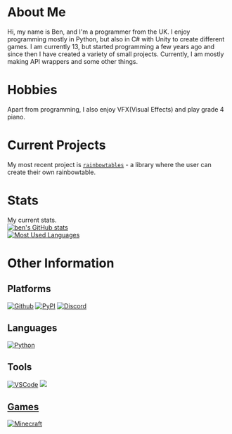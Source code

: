 # About Me
Hi, my name is Ben, and I'm a programmer from the UK. I enjoy programming mostly in Python, but also in C# with 
Unity to create different games. I am currently 13, but started programming a few years ago and since then I have 
created a variety of small projects. Currently, I am mostly making API wrappers and some other things.

# Hobbies
Apart from programming, I also enjoy VFX(Visual Effects) and play grade 4 piano.

# Current Projects
My most recent project is [`rainbowtables`](https://github.com/justbennnn/rainbowtables "") - a library where the user can create their own rainbowtable.

# Stats
My current stats. \
[![ben's GitHub stats](https://github-readme-stats.vercel.app/api?username=JustBennnn&theme=tokyonight)](https://github-readme-stats.vercel.app/api?username=JustBennnn&theme=tokyonight) \
[![Most Used Languages](https://github-readme-stats.vercel.app/api/top-langs/?username=JustBennnn&theme=tokyonight)](https://github-readme-stats.vercel.app/api/top-langs/?username=JustBennnn&theme=tokyonight)

# Other Information

## Platforms
<a href="https://github.com/justbennnn"><img src="https://img.shields.io/badge/github-black?style=for-the-badge&logo=github" alt="Github"></a>
<a href="https://pypi.org/user/justben/"><img src="https://img.shields.io/badge/pypi-blue?style=for-the-badge&logo=data:image/png;base64,iVBORw0KGgoAAAANSUhEUgAAAA4AAAAOCAYAAAAfSC3RAAACTUlEQVR4AYXSM%2BAdPwAH8G%2Fwzg9%2F27Zto7Zt2%2BbWrVyLrba51O7Ptq1DLk2x1J9D7BA8wroNm6FxTgiRCtCtWztAuW%2FDwQvX4GmLIrkieKLBFd%2Bo7y%2FOaMlTcWfr0YtXU3v%2F%2Fic47tJ99hq0%2BMQ8XeiNaXRFNxD6XkQ3TUF1sIj3VfbMUyPOF6ZUUNx2%2Fvx5KFgzsf2z47r92pMyPkUS%2BvmLL7xgavZj8ImFj57Mb2NEvH2fvcp6UyibN2%2FG0089gazM9Lgn5ApdY2tMjT8JEDyVcKBFKAxOoGuaxjXnM50F3%2FBDhw7h999%2FR0lJUeu4bY3afCL5571nM1lFvQvbspBUUAkpKZp8Ck8QSGgQ6qMKCCFgjHYMZfjv6dRiK7u0DkSPwaUW3IAgqrn4%2FdV8%2FPpqAQAJprrgv%2F32G3JyshMAEpCAxikYpYD6EkaATu8k4bsX8vBqrBwRGkJSHWDPgBcW5XeyLHOClOHnvi%2FgC6EaEjBCEdPq0e6tS4gbPsJQIjA%2BAn22D8CeJZwz9qMMwx%2FCMISUEjFLh1ChLyTiKi6JCaEaEf0Z0NjnoM5HEp7fwlWDbPWVAHgmwhkZ%2Bv%2Bn%2BPHDl8CNGD55IUCsZgeI8CBFc6Xwqk97Le4O123ZTZKSrumOY7%2FFOf9bDd%2BGUvJ5hPOY7SRA%2FJLGIHPaZeHV7vZDvqepOUh6Nn68ef35pSBQNm%2FZjg7t2yAlJclRnXyijut%2Fy44aEM17mrJXnB3Ub0HNgmUL8MWf86Dc%2F65u2rQJvu8T1RiMMdmuXTvcz3WvjfKjAEYg2AAAAABJRU5ErkJggg%3D%3D" alt="PyPI"></a>
<a href="https://discordapp.com/users/801460768577945681"><img src="https://img.shields.io/badge/discord-7289DA?style=for-the-badge&logo=discord&logoColor=white" alt="Discord"></a>

## Languages
<a href="https://www.python.org"><img src="https://img.shields.io/badge/python-3.9-blue?style=for-the-badge&logo=data:image/png;base64,iVBORw0KGgoAAAANSUhEUgAAAA4AAAAOCAYAAAAfSC3RAAABw0lEQVR4AWWSA4weUQCEZ%2F%2Fb2rZtM05qBbUZNaqtoIiqsLaDMuyFtaLats94M51ctp7kyzfrfYiQpOeSk3BqAVoucRAY6kKU%2Fcbsd18H4PvlDZMsIDZJaNAXQmkwHIU434Zdz8w2l4DoJJKkEkMkTCSGNi7dwfDVpg0olHSvbANJop5LTpSA1FtiI4jVTZPkZn%2BZQ%2B1yDGTHWh9WbR2VnoG86C3EMzGgmWYlpArJmGgDNAppsuk0qPitIQoxAmIJkGtiyQ%2BSfigADBHENNsiIOPuml21ZHaGi6%2BphD0xBkOD5AaLeZF4q1ScnxUppKAAkaFmxaxr4zrcr4ugMiBh6sYQlTyEyqVyju0alf6lUsncrmBIQyAihbhYqqB%2FRDb3MZIHFYPhBcQm7hnjO9%2F9XLN85nQU%2Bs0ggJDcKFfaCeLjGAq7QS4VFaqUyCmHwJKgAAaBDEaw7FQR4id7sw%2B4AeLYgsJoQaNK354kN8BkmMNmVxHSfIjj7KGAdkVIorsD4cyAtC35Ak22ueLj8vZmRNG%2BqOv5f7YcCecDxFz3kiYFhrL2DYRQC0ABJPy35SAapYNaC%2FK%2ByXTPtocBegPx7J8P%2FgDTF4EwnJRr%2FwAAAABJRU5ErkJggg%3D%3D" alt="Python"></a>

## Tools
<a href="https://code.visualstudio.com"><img src="https://img.shields.io/badge/vscode-darkblue?style=for-the-badge&logo=data:image/png;base64,iVBORw0KGgoAAAANSUhEUgAAAA4AAAAOCAYAAAAfSC3RAAAB60lEQVR4AXWSM6CWcRSHn%2FPeD1eflW3btmvJNWfbLdm2OeWWvORasm378v2f7Hr2gx%2BE%2F9Bu0REevElBkaCFPcMTydE4MZprjapZbhv7xj8Ha009QFqmAYiKMFnU7poczubwZM1rVPWyUTb%2FNVhx4l6MUYBcgswWoY0aWzyRbHiy5kNVAWwpNfd8DYGaqmxEuC0v76FQWIQFAvUBMHamJ5YzJTlLXg8oAFJ89vmrCAVQPWqUofLsRoo4nAsFqaR84YOoWRgtUj4hzp3Yi29IkVnnhqsyGAiBPuDds3RS3%2BXBskDkjsC4O0d2r6vcfdJoYPyPwaILrlsZKR86GNX5iARQAymvkZQ3J0S0d4CUk%2FGlGoFY434bjA3cZjktOlhO93w8kQAOFwBqzAkjVu%2F7GdbJKvlzIsjvg1kGbR8uwmCMCeFwPsCfPR2x8vCVO6qMf3T%2B7NqKzVuNBv05GBmw7SpQAOGomMyhRPKnKLJQoZIACh%2FUNguz5ciZ4HC5fpoT7L%2B1hio1Rdjw5UIoD4IUVnSB6s84fD5fijcc86AKgPAHyeNPI2IhkMuozlZog7HF5%2FXij2T9WQD%2BgXP0CRxxDoCoKpM%2FHezq93kdvkhWA3pZYLPwP%2FofwpHsAZEgmekz%2FIFgY184toZvJf8IeWzSkT7vniIAAAAASUVORK5CYII%3D" alt="VSCode"></a>
<a href="https://www.microsoft.com"><img src="https://img.shields.io/badge/windows-10-blue?style=for-the-badge&logo=windows&logoColor=blue">

## Games
<a href="https://www.minecraft.net"><img src="https://img.shields.io/badge/minecraft-green?style=for-the-badge&logo=data:image/png;base64,iVBORw0KGgoAAAANSUhEUgAAAA0AAAAOCAYAAAD0f5bSAAACKElEQVR4AQ2RM8BlRxTHf4PLzy%2B2bdus4r4Myxh9mTp9G6sJmti2jd1nXAx3imOfv7jvhevZyNf55b%2Ff8521raNznV%2Flo7%2Bxt%2BZ0KeXnRZY%2F771%2FfdYvfzxs50DTtwYN4tTe9OcP1revScnnuOAOEghd5SVCiCtDDJcaZ%2F%2BpZP6BDfZVpdR7GsGrzrt9pJSikDlIQfCeMi9YmRZvQmpQHBpcPPTfP8e3Dv9aDDV%2FxX3ZETRNQ71dU2cVKM28WWK8pZIV8109w7%2FnjP6aCTdx%2B2j%2FThfNoUH0GMoTSjrVo4QiOBj%2FuWL%2B%2B4hm0ZNlGer3iJ4l2ooR9Z8iLiNdbNg%2BapuhGbOYWka%2FNHT%2FtMSJJ2DY9Bl1WaHXy4xMKXqZkr7pGP08RhYOt2pQI8Oak4QmslbmaC3xMaJ9iDhvKbTm0J1NfICm7QlLS7QeoTRi3YEQqEQ%2BJUiXGMCyMyyanlwJylwz2KjIlEyJsGoNIkakFOisQK5Ssk7Bg%2FfZoixLADIt6dIU5xNZQ1lkJHxoO0utI7oqsjBvelWHSABsmpwmgQApJRt1QdMZEiGA1rig1%2Bv8DiK3jRftxc759S6CEBBCpDcO4zxCCCAuhZJv9s49pS484eBPiyJ7bnu9fE9KEZvO7r9Vl%2Bu9dUyXLVEkQIry6TIXj2W5fnw%2Baz9Q99x6HpNZa5WUP%2Belfjn4%2BE6I6N2zZp8IT1VV8dDm0cc%2B0fy%2F60cfgz3iuAPYA64vMvu9PGAIAAAAAElFTkSuQmCC" alt="Minecraft"></a>